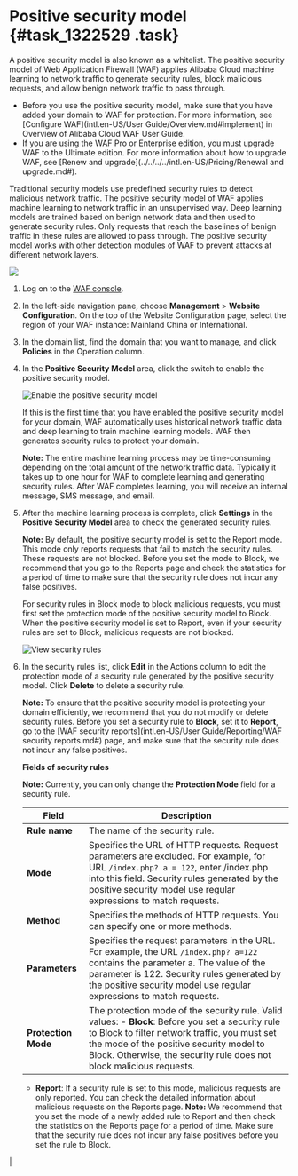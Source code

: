 # Positive security model {#task_1322529 .task}

A positive security model is also known as a whitelist. The positive security model of Web Application Firewall \(WAF\) applies Alibaba Cloud machine learning to network traffic to generate security rules, block malicious requests, and allow benign network traffic to pass through.

-   Before you use the positive security model, make sure that you have added your domain to WAF for protection. For more information, see [Configure WAF](intl.en-US/User Guide/Overview.md#implement) in Overview of Alibaba Cloud WAF User Guide.
-   If you are using the WAF Pro or Enterprise edition, you must upgrade WAF to the Ultimate edition. For more information about how to upgrade WAF, see [Renew and upgrade](../../../../intl.en-US/Pricing/Renewal and upgrade.md#).

Traditional security models use predefined security rules to detect malicious network traffic. The positive security model of WAF applies machine learning to network traffic in an unsupervised way. Deep learning models are trained based on benign network data and then used to generate security rules. Only requests that reach the baselines of benign traffic in these rules are allowed to pass through. The positive security model works with other detection modules of WAF to prevent attacks at different network layers.

![](http://static-aliyun-doc.oss-cn-hangzhou.aliyuncs.com/assets/img/1054103/156655112553450_en-US.png)

1.  Log on to the [WAF console](https://yundun.console.aliyun.com/?p=waf).
2.  In the left-side navigation pane, choose **Management** \> **Website Configuration**. On the top of the Website Configuration page, select the region of your WAF instance: Mainland China or International.
3.  In the domain list, find the domain that you want to manage, and click **Policies** in the Operation column.
4.  In the **Positive Security Model** area, click the switch to enable the positive security model. 

    ![Enable the positive security model](http://static-aliyun-doc.oss-cn-hangzhou.aliyuncs.com/assets/img/1054103/156655112552987_en-US.png)

    If this is the first time that you have enabled the positive security model for your domain, WAF automatically uses historical network traffic data and deep learning to train machine learning models. WAF then generates security rules to protect your domain.

    **Note:** The entire machine learning process may be time-consuming depending on the total amount of the network traffic data. Typically it takes up to one hour for WAF to complete learning and generating security rules. After WAF completes learning, you will receive an internal message, SMS message, and email.

5.  After the machine learning process is complete, click **Settings** in the **Positive Security Model** area to check the generated security rules. 

    **Note:** By default, the positive security model is set to the Report mode. This mode only reports requests that fail to match the security rules. These requests are not blocked. Before you set the mode to Block, we recommend that you go to the Reports page and check the statistics for a period of time to make sure that the security rule does not incur any false positives.

    For security rules in Block mode to block malicious requests, you must first set the protection mode of the positive security model to Block. When the positive security model is set to Report, even if your security rules are set to Block, malicious requests are not blocked.

    ![View security rules](http://static-aliyun-doc.oss-cn-hangzhou.aliyuncs.com/assets/img/1054103/156655112553048_en-US.png)

6.  In the security rules list, click **Edit** in the Actions column to edit the protection mode of a security rule generated by the positive security model. Click **Delete** to delete a security rule. 

    **Note:** To ensure that the positive security model is protecting your domain efficiently, we recommend that you do not modify or delete security rules. Before you set a security rule to **Block**, set it to **Report**, go to the [WAF security reports](intl.en-US/User Guide/Reporting/WAF security reports.md#) page, and make sure that the security rule does not incur any false positives.

     **Fields of security rules** 

    **Note:** Currently, you can only change the **Protection Mode** field for a security rule.

    |Field|Description|
    |-----|-----------|
    |**Rule name**|The name of the security rule.|
    |**Mode**|Specifies the URL of HTTP requests. Request parameters are excluded. For example, for URL `/index.php? a = 122`, enter /index.php into this field. Security rules generated by the positive security model use regular expressions to match requests.|
    |**Method**|Specifies the methods of HTTP requests. You can specify one or more methods.|
    |**Parameters**|Specifies the request parameters in the URL. For example, the URL `/index.php? a=122` contains the parameter a. The value of the parameter is 122. Security rules generated by the positive security model use regular expressions to match requests.|
    |**Protection Mode**|The protection mode of the security rule. Valid values:     -   **Block**: Before you set a security rule to Block to filter network traffic, you must set the mode of the positive security model to Block. Otherwise, the security rule does not block malicious requests.
    -   **Report**: If a security rule is set to this mode, malicious requests are only reported. You can check the detailed information about malicious requests on the Reports page.
 **Note:** We recommend that you set the mode of a newly added rule to Report and then check the statistics on the Reports page for a period of time. Make sure that the security rule does not incur any false positives before you set the rule to Block.

 |



